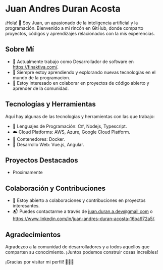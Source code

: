 # Juan Andres Duran Acosta

¡Hola! 👋 Soy Juan, un apasionado de la inteligencia artificial y la programación. Bienvenido a mi rincón en GitHub, donde comparto proyectos, códigos y aprendizajes relacionados con la mis experencias.

## Sobre Mí

- 💼 Actualmente trabajo como Desarrollador de software en https://finaktiva.com/.
- 🌱 Siempre estoy aprendiendo y explorando nuevas tecnologías en el mundo de la programacion.
- 🤝 Estoy interesado en colaborar en proyectos de código abierto y aprender de la comunidad.

## Tecnologías y Herramientas

Aquí hay algunas de las tecnologías y herramientas con las que trabajo:

- 🚀 Lenguajes de Programación: C#, Nodejs, Typescript.
- ☁️ Cloud Platforms: AWS, Azure, Google Cloud Platform.
- 🐳 Contenedores: Docker.
- 📡 Desarrollo Web: Vue.js, Angular.

## Proyectos Destacados

- Proximamente

## Colaboración y Contribuciones

- 👯 Estoy abierto a colaboraciones y contribuciones en proyectos interesantes.
- 📬 Puedes contactarme a través de juan.duran.a.dev@gmail.com o https://www.linkedin.com/in/juan-andres-duran-acosta-16ba972a5/.

## Agradecimientos

Agradezco a la comunidad de desarrolladores y a todos aquellos que comparten su conocimiento. ¡Juntos podemos construir cosas increíbles!

¡Gracias por visitar mi perfil! 👨‍💻✨
